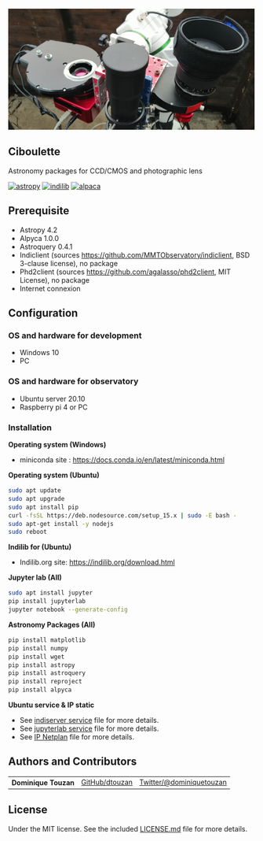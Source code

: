 ![CIBOULETTE](title.png?raw=true "Ciboulette") 
## Ciboulette
Astronomy packages for CCD/CMOS and photographic lens

[![astropy](http://img.shields.io/badge/powered%20by-AstroPy-orange.svg?style=flat)](http://www.astropy.org/) 
[![indilib](http://img.shields.io/badge/powered%20by-Indilib-orange.svg?style=flat)](http://www.indilib.org)
[![alpaca](http://img.shields.io/badge/powered%20by-Alpaca-orange.svg?style=flat)](https://ascom-standards.org/Developer/Alpaca.htm) 

## Prerequisite
  - Astropy 4.2
  - Alpyca 1.0.0
  - Astroquery 0.4.1
  - Indiclient (sources https://github.com/MMTObservatory/indiclient, BSD 3-clause license), no package 
  - Phd2client (sources https://github.com/agalasso/phd2client, MIT License), no package 
  - Internet connexion

## Configuration

### OS and hardware for development
  - Windows 10
  - PC

### OS and hardware for observatory
  - Ubuntu server 20.10
  - Raspberry pi 4 or PC
  
### Installation
**Operating system (Windows)**
  - miniconda site : https://docs.conda.io/en/latest/miniconda.html

**Operating system (Ubuntu)**
```sh
sudo apt update
sudo apt upgrade
sudo apt install pip
curl -fsSL https://deb.nodesource.com/setup_15.x | sudo -E bash -
sudo apt-get install -y nodejs
sudo reboot
```

**Indilib for (Ubuntu)**
  
  - Indilib.org site: https://indilib.org/download.html

**Jupyter lab (All)**
```sh
sudo apt install jupyter
pip install jupyterlab
jupyter notebook --generate-config
```      

**Astronomy Packages (All)**
```sh
pip install matplotlib
pip install numpy
pip install wget
pip install astropy
pip install astroquery
pip install reproject
pip install alpyca
```      

**Ubuntu service & IP static**

  - See [indiserver service](./configuration/indiserver.service) file for more details.
  - See [jupyterlab service](./configuration/jupyterlab.service) file for more details.
  - See [IP Netplan](./configuration/ip.netplan) file for more details.


## Authors and Contributors

<table><tbody>
<tr><th align="left">Dominique Touzan</th><td><a href="https://github.com/dtouzan/ciboulette">GitHub/dtouzan</a></td><td><a href="http://twitter.com/dominiquetouzan">Twitter/@dominiquetouzan</a></td></tr>
</tbody></table>


## License

Under the MIT license. See the included [LICENSE.md](./LICENSE.md) file for more details.